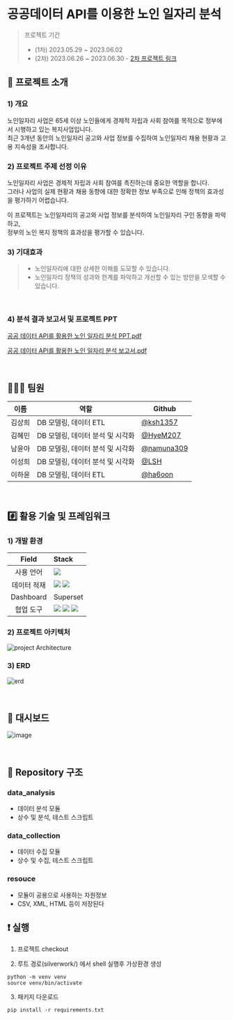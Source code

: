 # 공공데이터 API를 이용한 노인 일자리 분석
> 프로젝트 기간
> - (1차) 2023.05.29 ~ 2023.06.02  
> - (2차) 2023.06.26 ~ 2023.06.30  -  [2차 프로젝트 링크](https://github.com/SilverWork)

## 📑 프로젝트 소개 
### 1) 개요
 노인일자리 사업은 65세 이상 노인들에게 경제적 자립과 사회 참여를 목적으로 정부에서 시행하고 있는 복지사업입니다.   
최근 3개년 동안의 노인일자리 공고와 사업 정보를 수집하여 노인일자리 채용 현황과 고용 지속성을 조사합니다. 
<br> 

### 2) 프로젝트 주제 선정 이유
노인일자리 사업은 경제적 자립과 사회 참여를 촉진하는데 중요한 역할을 합니다.   
그러나 사업의 실제 현황과 채용 동향에 대한 정확한 정보 부족으로 인해 정책의 효과성을 평가하기 어렵습니다.    

이 프로젝트는 노인일자리의 공고와 사업 정보를 분석하여 노인일자리 구인 동향을 파악하고,   
정부의 노인 복지 정책의 효과성을 평가할 수 있습니다.
<br> 

### 3) 기대효과

> - 노인일자리에 대한 상세한 이해를 도모할 수 있습니다. 
> - 노인일자리 정책의 성과와 한계를 파악하고 개선할 수 있는 방안을 모색할 수 있습니다.
<br>

### 4) 분석 결과 보고서 및 프로젝트 PPT
[공공 데이터 API를 활용한 노인 일자리 분석 PPT.pdf](https://github.com/DW-BI-Project/silverwork/files/11725350/API.PPT.pdf)  

[공공 데이터 API를 활용한 노인 일자리 분석 보고서.pdf](https://github.com/DW-BI-Project/silverwork/files/11725351/API.pdf)

<br> 

## 👨‍👨‍👦 팀원 
| 이름 | 역할 | Github| 
|--|---|--|
| 김상희 | DB 모델링, 데이터 ETL | [@ksh1357](https://github.com/ksh1357) | 
| 김혜민 | DB 모델링, 데이터 분석 및 시각화 |  [@HyeM207](https://github.com/HyeM207) |
| 남윤아 | DB 모델링, 데이터 분석 및 시각화 |  [@namuna309](https://github.com/namuna309) |
| 이성희 | DB 모델링, 데이터 분석 및 시각화 |  [@LSH](https://github.com/gracia10) |
| 이하윤 | DB 모델링, 데이터 ETL |  [@ha6oon](https://github.com/ha6oon) |

<br>

## #️⃣ 활용 기술 및 프레임워크
### 1) 개발 환경
| Field | Stack |
|:---:|:---|
| 사용 언어 | <img src="https://img.shields.io/badge/python-3776AB?style=flat&logo=python&logoColor=white"/> |
| 데이터 적재 | <img src="https://img.shields.io/badge/amazons3-569A31?style=flat&logo=amazons3&logoColor=white"/> <img src="https://img.shields.io/badge/snowflake-29B5E8?style=flat&logo=snowflake&logoColor=white"/> |
| Dashboard | Superset |
| 협업 도구 | <img src="https://img.shields.io/badge/github-181717?style=flat&logo=github&logoColor=white"/> <img src="https://img.shields.io/badge/slack-4A154B?style=flat&logo=slack&logoColor=white"/> <img src="https://img.shields.io/badge/googlesheets-34A853?style=flat&logo=googlesheets&logoColor=white"/>|

### 2) 프로젝트 아키텍처 
![project Architecture](https://github.com/DW-BI-Project/silverwork/assets/63229014/44d60cc5-b585-4f5d-99b6-4dfd3329e8e0)
<br> 

### 3) ERD
![erd](https://github.com/DW-BI-Project/silverwork/assets/63229014/64eed44e-82a6-4864-a792-ca2da5fc8e8e)

<br> 

## 📶 대시보드 
![image](https://github.com/DW-BI-Project/silverwork/assets/43624842/e97d513e-5bf9-4cda-94b6-06e2ae4c9bc9)

<br>

## 📌 Repository 구조

### data_analysis
- 데이터 분석 모듈
- 상수 및 분석, 테스트 스크립트

### data_collection
- 데이터 수집 모듈
- 상수 및 수집, 테스트 스크립트

### resouce
- 모듈이 공용으로 사용하는 자원정보
- CSV, XML, HTML 등이 저장된다


## ❗ 실행

1. 프로젝트 checkout

2. 루트 경로(silverwork/) 에서 shell 실행후 가상환경 생성
```
python -m venv venv
source venv/bin/activate
```
3. 패키지 다운로드
```
pip install -r requirements.txt
```
